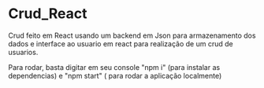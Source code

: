 # Crud_React

Crud feito em React usando um backend em Json para armazenamento dos dados e interface ao usuario em react para realização de um crud de usuarios.

Para rodar, basta digitar em seu console "npm i" (para instalar as dependencias) e "npm start" ( para rodar a aplicação localmente)

